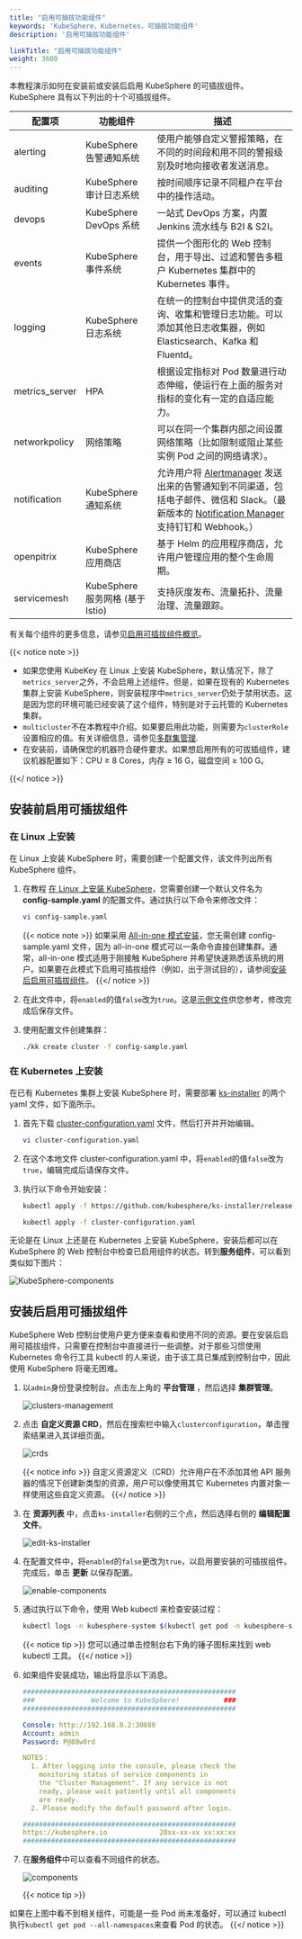 ```yaml
---
title: "启用可插拔功能组件"
keywords: 'KubeSphere，Kubernetes，可插拔功能组件'
description: '启用可插拔功能组件'

linkTitle: "启用可插拔功能组件"
weight: 3600
---
```


本教程演示如何在安装前或安装后启用 KubeSphere 的可插拔组件。KubeSphere 具有以下列出的十个可插拔组件。

| 配置项 | 功能组件               | 描述                                                  |
| ------------------ | ------------------------------------- | ------------------------------------------------------------ |
| alerting           | KubeSphere 告警通知系统            | 使用户能够自定义警报策略，在不同的时间段和用不同的警报级别及时地向接收者发送消息。|
| auditing           | KubeSphere 审计日志系统           | 按时间顺序记录不同租户在平台中的操作活动。|
| devops             | KubeSphere DevOps 系统              | 一站式 DevOps 方案，内置 Jenkins 流水线与 B2I & S2I。|
| events             | KubeSphere 事件系统              | 提供一个图形化的 Web 控制台，用于导出、过滤和警告多租户 Kubernetes 集群中的 Kubernetes 事件。|
| logging            | KubeSphere 日志系统             | 在统一的控制台中提供灵活的查询、收集和管理日志功能。可以添加其他日志收集器，例如Elasticsearch、Kafka 和 Fluentd。|
| metrics_server     | HPA                                   | 根据设定指标对 Pod 数量进行动态伸缩，使运行在上面的服务对指标的变化有一定的自适应能力。|
| networkpolicy      | 网络策略                        | 可以在同一个集群内部之间设置网络策略（比如限制或阻止某些实例 Pod 之间的网络请求）。|
| notification       | KubeSphere 通知系统        | 允许用户将 [Alertmanager](../../cluster-administration/cluster-wide-alerting-and-notification/alertmanager/) 发送出来的告警通知到不同渠道，包括电子邮件、微信和 Slack。（最新版本的 [Notification Manager](https://github.com/kubesphere/notification-manager) 支持钉钉和 Webhook。）|
| openpitrix         | KubeSphere 应用商店                  | 基于 Helm 的应用程序商店，允许用户管理应用的整个生命周期。|
| servicemesh        | KubeSphere 服务网格 (基于 Istio) | 支持灰度发布、流量拓扑、流量治理、流量跟踪。|

有关每个组件的更多信息，请参见[启用可插拔组件概览](../../pluggable-components/overview/)。

{{< notice note >}}

- 如果您使用 KubeKey 在 Linux 上安装 KubeSphere，默认情况下，除了`metrics_server`之外，不会启用上述组件。但是，如果在现有的 Kubernetes 集群上安装 KubeSphere，则安装程序中`metrics_server`仍处于禁用状态。这是因为您的环境可能已经安装了这个组件，特别是对于云托管的 Kubernetes 集群。
- `multicluster`不在本教程中介绍。如果要启用此功能，则需要为`clusterRole`设置相应的值。有关详细信息，请参见[多群集管理](../../multicluster-management/).
- 在安装前，请确保您的机器符合硬件要求。如果想启用所有的可拔插组件，建议机器配置如下：CPU ≥ 8 Cores，内存 ≥ 16 G，磁盘空间 ≥ 100 G。

{{</ notice >}}

## 安装前启用可插拔组件

### **在 Linux 上安装**

在 Linux 上安装 KubeSphere 时，需要创建一个配置文件，该文件列出所有 KubeSphere 组件。

1. 在教程 [在 Linux 上安装 KubeSphere](../../installing-on-linux/introduction/multioverview/)，您需要创建一个默认文件名为 **config-sample.yaml** 的配置文件。通过执行以下命令来修改文件：

    ```bash
    vi config-sample.yaml
    ```

    {{< notice note >}}
如果采用 [All-in-one 模式安装](../../quick-start/all-in-one-on-linux/)，您无需创建 config-sample.yaml 文件，因为 all-in-one 模式可以一条命令直接创建集群。通常，all-in-one 模式适用于刚接触 KubeSphere 并希望快速熟悉该系统的用户。如果要在此模式下启用可插拔组件（例如，出于测试目的），请参阅[安装后启用可插拔组件](#安装后启用可插拔组件)。
    {{</ notice >}}

2. 在此文件中，将`enabled`的值`false`改为`true`。这是[示例文件](https://github.com/kubesphere/kubekey/blob/release-1.0/docs/config-example.md)供您参考，修改完成后保存文件。

3. 使用配置文件创建集群：

    ```bash
    ./kk create cluster -f config-sample.yaml
    ```

### 在 Kubernetes 上安装

在已有 Kubernetes 集群上安装 KubeSphere 时，需要部署 [ks-installer](https://github.com/kubesphere/ks-installer/) 的两个 yaml 文件，如下面所示。

1. 首先下载 [cluster-configuration.yaml](https://github.com/kubesphere/ks-installer/releases/download/v3.0.0/cluster-configuration.yaml) 文件，然后打开并开始编辑。

    ```bash
    vi cluster-configuration.yaml
    ```

2. 在这个本地文件 cluster-configuration.yaml 中，将`enabled`的值`false`改为`true`，编辑完成后请保存文件。

3. 执行以下命令开始安装：

    ```bash
    kubectl apply -f https://github.com/kubesphere/ks-installer/releases/download/v3.0.0/kubesphere-installer.yaml

    kubectl apply -f cluster-configuration.yaml
    ```

无论是在 Linux 上还是在 Kubernetes 上安装 KubeSphere，安装后都可以在 KubeSphere 的 Web 控制台中检查已启用组件的状态。转到**服务组件**，可以看到类似如下图片：

![KubeSphere-components](/images/docs/quickstart/kubesphere-components-zh.png)

## 安装后启用可插拔组件

KubeSphere Web 控制台使用户更方便来查看和使用不同的资源。要在安装后启用可插拔组件，只需要在控制台中直接进行一些调整。对于那些习惯使用 Kubernetes 命令行工具 kubectl 的人来说，由于该工具已集成到控制台中，因此使用 KubeSphere 将毫无困难。

1. 以`admin`身份登录控制台。点击左上角的 **平台管理** ，然后选择 **集群管理**。

    ![clusters-management](/images/docs/quickstart/clusters-management-zh.png)

2. 点击 **自定义资源 CRD**，然后在搜索栏中输入`clusterconfiguration`，单击搜索结果进入其详细页面。

    ![crds](/images/docs/quickstart/crds-zh.png)

    {{< notice info >}}
自定义资源定义（CRD）允许用户在不添加其他 API 服务器的情况下创建新类型的资源，用户可以像使用其它 Kubernetes 内置对象一样使用这些自定义资源。
    {{</ notice >}}

3. 在 **资源列表** 中，点击`ks-installer`右侧的三个点，然后选择右侧的 **编辑配置文件**。

    ![edit-ks-installer](/images/docs/quickstart/edit-ks-installer-zh.png)

4. 在配置文件中，将`enabled`的`false`更改为`true`，以启用要安装的可插拔组件。完成后，单击 **更新** 以保存配置。

    ![enable-components](/images/docs/quickstart/enable-components-zh.png)

5. 通过执行以下命令，使用 Web kubectl 来检查安装过程：

    ```bash
    kubectl logs -n kubesphere-system $(kubectl get pod -n kubesphere-system -l app=ks-install -o jsonpath='{.items[0].metadata.name}') -f
    ```

    {{< notice tip >}}
您可以通过单击控制台右下角的锤子图标来找到 web kubectl 工具。
    {{</ notice >}}

6. 如果组件安装成功，输出将显示以下消息。

    ```yaml
    #####################################################
    ###              Welcome to KubeSphere!           ###
    #####################################################

    Console: http://192.168.0.2:30880
    Account: admin
    Password: P@88w0rd

    NOTES：
      1. After logging into the console, please check the
        monitoring status of service components in
        the "Cluster Management". If any service is not
        ready, please wait patiently until all components
        are ready.
      2. Please modify the default password after login.

    #####################################################
    https://kubesphere.io             20xx-xx-xx xx:xx:xx
    #####################################################
    ```

7. 在**服务组件**中可以查看不同组件的状态。

    ![components](/images/docs/quickstart/kubesphere-components-zh.png)

    {{< notice tip >}}

如果在上图中看不到相关组件，可能是一些 Pod 尚未准备好，可以通过 kubectl 执行`kubectl get pod --all-namespaces`来查看 Pod 的状态。
    {{</ notice >}}
